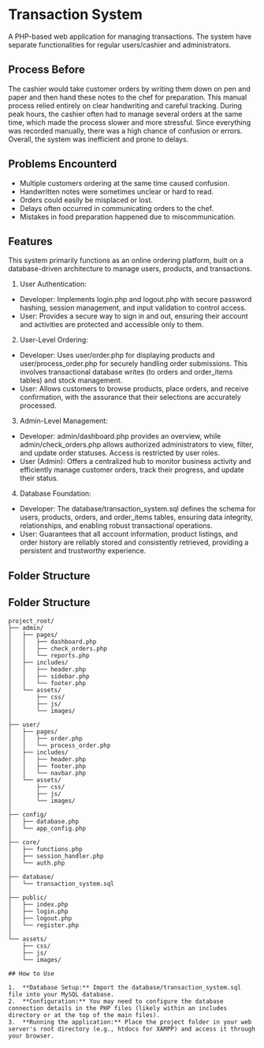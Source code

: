 # Transaction System

A PHP-based web application for managing transactions. The system have separate functionalities for regular users/cashier and administrators.

## Process Before
The cashier would take customer orders by writing them down on pen and paper and then hand these notes to the chef for preparation. This manual process relied entirely on clear handwriting and careful tracking. During peak hours, the cashier often had to manage several orders at the same time, which made the process slower and more stressful. Since everything was recorded manually, there was a high chance of confusion or errors. Overall, the system was inefficient and prone to delays.

## Problems Encounterd
- Multiple customers ordering at the same time caused confusion.
- Handwritten notes were sometimes unclear or hard to read.
- Orders could easily be misplaced or lost.
- Delays often occurred in communicating orders to the chef.
- Mistakes in food preparation happened due to miscommunication.

## Features
This system primarily functions as an online ordering platform, built on a database-driven architecture to manage users, products, and transactions.

1. User Authentication:
*   Developer: Implements login.php and logout.php with secure password hashing, session management, and input validation to control access.
*   User: Provides a secure way to sign in and out, ensuring their account and activities are protected and accessible only to them.

2. User-Level Ordering:
*   Developer: Uses user/order.php for displaying products and user/process_order.php for securely handling order submissions. This involves transactional database writes (to orders and order_items tables) and stock management.
*   User: Allows customers to browse products, place orders, and receive confirmation, with the assurance that their selections are accurately processed.

3. Admin-Level Management:
*   Developer: admin/dashboard.php provides an overview, while admin/check_orders.php allows authorized administrators to view, filter, and update order statuses. Access is restricted by user roles.
*   User (Admin): Offers a centralized hub to monitor business activity and efficiently manage customer orders, track their progress, and update their status.

4. Database Foundation:
*   Developer: The database/transaction_system.sql defines the schema for users, products, orders, and order_items tables, ensuring data integrity, relationships, and enabling robust transactional operations.
*   User: Guarantees that all account information, product listings, and order history are reliably stored and consistently retrieved, providing a persistent and trustworthy experience.

## Folder Structure

## Folder Structure

```text
project_root/
├── admin/
│   ├── pages/
│   │   ├── dashboard.php
│   │   ├── check_orders.php
│   │   └── reports.php
│   ├── includes/
│   │   ├── header.php
│   │   ├── sidebar.php
│   │   └── footer.php
│   └── assets/
│       ├── css/
│       ├── js/
│       └── images/
│
├── user/
│   ├── pages/
│   │   ├── order.php
│   │   └── process_order.php
│   ├── includes/
│   │   ├── header.php
│   │   ├── footer.php
│   │   └── navbar.php
│   └── assets/
│       ├── css/
│       ├── js/
│       └── images/
│
├── config/
│   ├── database.php
│   └── app_config.php
│
├── core/
│   ├── functions.php
│   ├── session_handler.php
│   └── auth.php
│
├── database/
│   └── transaction_system.sql
│
├── public/
│   ├── index.php
│   ├── login.php
│   ├── logout.php
│   └── register.php
│
└── assets/
    ├── css/
    ├── js/
    └── images/

## How to Use

1.  **Database Setup:** Import the database/transaction_system.sql file into your MySQL database.
2.  **Configuration:** You may need to configure the database connection details in the PHP files (likely within an includes directory or at the top of the main files).
3.  **Running the application:** Place the project folder in your web server's root directory (e.g., htdocs for XAMPP) and access it through your browser.
